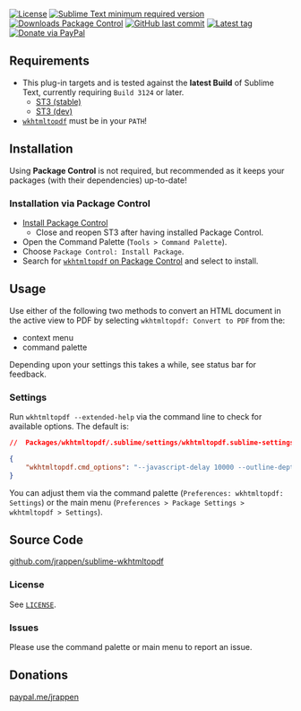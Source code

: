 <div id="readme"></div>

[![License](https://img.shields.io/github/license/jrappen/sublime-wkhtmltopdf.svg?style=flat-square)](https://github.com/jrappen/sublime-wkhtmltopdf/blob/master/LICENSE)
[![Sublime Text minimum required version](https://img.shields.io/badge/Sublime%20Text-Build%203124+-orange.svg?style=flat-square)](https://www.sublimetext.com)
[![Downloads Package Control](https://img.shields.io/packagecontrol/dt/wkhtmltopdf.svg?style=flat-square)](https://packagecontrol.io/packages/wkhtmltopdf)
[![GitHub last commit](https://img.shields.io/github/last-commit/jrappen/sublime-wkhtmltopdf.svg?style=flat-square)](https://github.com/jrappen/sublime-wkhtmltopdf/commits/master)
[![Latest tag](https://img.shields.io/github/tag/jrappen/sublime-wkhtmltopdf.svg?style=flat-square)](https://github.com/jrappen/sublime-wkhtmltopdf/tags)
[![Donate via PayPal](https://img.shields.io/badge/paypal.me-jrappen-009cde.svg?style=flat-square)](https://www.paypal.me/jrappen)

## Requirements

* This plug-in targets and is tested against the **latest Build** of Sublime Text, currently requiring `Build 3124` or later.
  * [ST3 (stable)](https://www.sublimetext.com/3)
  * [ST3 (dev)](https://www.sublimetext.com/3dev)
* [`wkhtmltopdf`](http://wkhtmltopdf.org/downloads.html) must be in your `PATH`!

## Installation

Using **Package Control** is not required, but recommended as it keeps your packages (with their dependencies) up-to-date!

### Installation via Package Control

* [Install Package Control](https://packagecontrol.io/installation#st3)
  * Close and reopen ST3 after having installed Package Control.
* Open the Command Palette (`Tools > Command Palette`).
* Choose `Package Control: Install Package`.
* Search for [`wkhtmltopdf` on Package Control](https://packagecontrol.io/packages/wkhtmltopdf) and select to install.

## Usage

Use either of the following two methods to convert an HTML document in the active view to PDF by selecting `wkhtmltopdf: Convert to PDF` from the:

* context menu
* command palette

Depending upon your settings this takes a while, see status bar for feedback.

### Settings

Run `wkhtmltopdf --extended-help` via the command line to check for available options. The default is:

```json
//  Packages/wkhtmltopdf/.sublime/settings/wkhtmltopdf.sublime-settings

{
    "wkhtmltopdf.cmd_options": "--javascript-delay 10000 --outline-depth 8 --encoding utf-8"
}
```

You can adjust them via the command palette (`Preferences: wkhtmltopdf: Settings`) or the main menu (`Preferences > Package Settings > wkhtmltopdf > Settings`).

## Source Code

[github.com/jrappen/sublime-wkhtmltopdf](https://www.github.com/jrappen/sublime-wkhtmltopdf)

### License

See [`LICENSE`](https://github.com/jrappen/sublime-wkhtmltopdf/blob/master/LICENSE).

### Issues

Please use the command palette or main menu to report an issue.

## Donations

[paypal.me/jrappen](https://www.paypal.me/jrappen)
